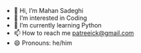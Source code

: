 - 👋 Hi, I’m Mahan Sadeghi
- 👀 I’m interested in Coding 
- 🌱 I’m currently learning Python
- 📫 How to reach me patreeick@gmail.com
- 😄 Pronouns: he/him


<!---
MahanSadeghi-code/MahanSadeghi-code is a ✨ special ✨ repository because its `README.md` (this file) appears on your GitHub profile.
You can click the Preview link to take a look at your changes.
--->
